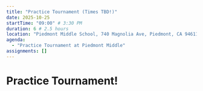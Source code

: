```yaml
---
title: "Practice Tournament (Times TBD!)"
date: 2025-10-25
startTime: "09:00" # 3:30 PM
duration: 6 # 2.5 hours
location: "Piedmont Middle School, 740 Magnolia Ave, Piedmont, CA 94611."
agenda:
  - "Practice Tournament at Piedmont Middle"
assignments: []
---
```


# Practice Tournament!
